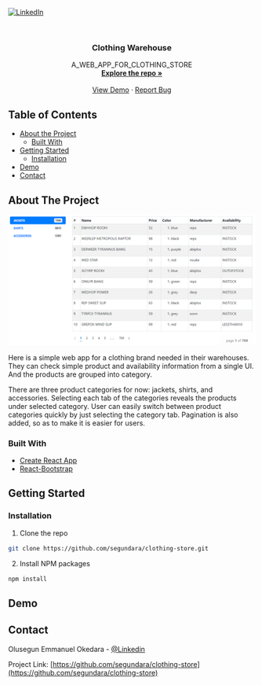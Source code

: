 
[![LinkedIn][linkedin-shield]][linkedin-url]



<!-- PROJECT INFO -->
<br />
<p align="center">

  <h3 align="center">Clothing Warehouse</h3>

  <p align="center">
    A_WEB_APP_FOR_CLOTHING_STORE
    <br />
    <a href="https://github.com/segundara/clothing-store"><strong>Explore the repo »</strong></a>
    <br />
    <br />
    <a href="https://clothing-warehouse.herokuapp.com/">View Demo</a>
    ·
    <a href="https://github.com/segundara/clothing-store/issues">Report Bug</a>
  </p>
</p>



<!-- TABLE OF CONTENTS -->
## Table of Contents

* [About the Project](#about-the-project)
  * [Built With](#built-with)
* [Getting Started](#getting-started)
  * [Installation](#installation)
* [Demo](#demo)
* [Contact](#contact)



<!-- ABOUT THE PROJECT -->
## About The Project

[![Product Name Screen Shot][product-screenshot]](https://clothing-warehouse.herokuapp.com/)

Here is a simple web app for a clothing brand needed in their warehouses. They can check simple product and availability information from a single UI. And the products are grouped into category. 

There are three product categories for now: jackets, shirts, and accessories. Selecting each tab of the categories reveals the products under selected category. User can easily switch between product categories quickly by just selecting the category tab. Pagination is also added, so as to make it is easier for users.



### Built With

* [Create React App](https://github.com/facebook/create-react-app)
* [React-Bootstrap](https://react-bootstrap.github.io/)



<!-- GETTING STARTED -->
## Getting Started

### Installation

1. Clone the repo
```sh
git clone https://github.com/segundara/clothing-store.git
```
2. Install NPM packages
```sh
npm install
```

<!-- DEMO -->
## Demo


<!-- CONTACT -->
## Contact

Olusegun Emmanuel Okedara - [@Linkedin](https://www.linkedin.com/in/olusegunemmanuelokedara/)

Project Link: [https://github.com/segundara/clothing-store](https://github.com/segundara/clothing-store)





<!-- MARKDOWN LINKS & IMAGES -->
[linkedin-shield]: https://img.shields.io/badge/-LinkedIn-black.svg?style=flat-square&logo=linkedin&colorB=555
[linkedin-url]: https://www.linkedin.com/in/olusegunemmanuelokedara/
[product-screenshot]: https://github.com/segundara/clothing-store/blob/main/public/screenshot.PNG
